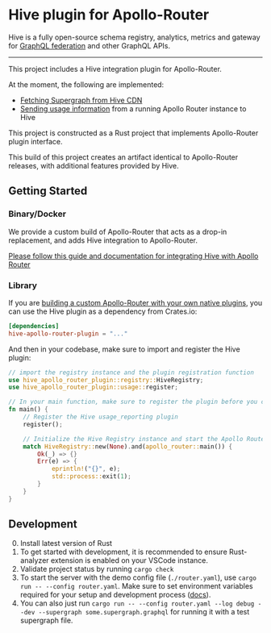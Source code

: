 # Hive plugin for Apollo-Router

Hive is a fully open-source schema registry, analytics, metrics and gateway for
[GraphQL federation](https://the-guild.dev/graphql/hive/federation) and other GraphQL APIs.

---

This project includes a Hive integration plugin for Apollo-Router.

At the moment, the following are implemented:

- [Fetching Supergraph from Hive CDN](https://the-guild.dev/graphql/hive/docs/high-availability-cdn)
- [Sending usage information](https://the-guild.dev/graphql/hive/docs/schema-registry/usage-reporting)
  from a running Apollo Router instance to Hive

This project is constructed as a Rust project that implements Apollo-Router plugin interface.

This build of this project creates an artifact identical to Apollo-Router releases, with additional
features provided by Hive.

## Getting Started

### Binary/Docker

We provide a custom build of Apollo-Router that acts as a drop-in replacement, and adds Hive
integration to Apollo-Router.

[Please follow this guide and documentation for integrating Hive with Apollo Router](https://the-guild.dev/graphql/hive/docs/other-integrations/apollo-router)

### Library

If you are
[building a custom Apollo-Router with your own native plugins](https://www.apollographql.com/docs/graphos/routing/customization/native-plugins),
you can use the Hive plugin as a dependency from Crates.io:

```toml
[dependencies]
hive-apollo-router-plugin = "..."
```

And then in your codebase, make sure to import and register the Hive plugin:

```rs
// import the registry instance and the plugin registration function
use hive_apollo_router_plugin::registry::HiveRegistry;
use hive_apollo_router_plugin::usage::register;

// In your main function, make sure to register the plugin before you create or initialize Apollo-Router
fn main() {
    // Register the Hive usage_reporting plugin
    register();

    // Initialize the Hive Registry instance and start the Apollo Router
    match HiveRegistry::new(None).and(apollo_router::main()) {
        Ok(_) => {}
        Err(e) => {
            eprintln!("{}", e);
            std::process::exit(1);
        }
    }
}
```

## Development

0. Install latest version of Rust
1. To get started with development, it is recommended to ensure Rust-analyzer extension is enabled
   on your VSCode instance.
2. Validate project status by running `cargo check`
3. To start the server with the demo config file (`./router.yaml`), use
   `cargo run -- --config router.yaml`. Make sure to set environment variables required for your
   setup and development process
   ([docs](https://the-guild.dev/graphql/hive/docs/other-integrations/apollo-router#configuration)).
4. You can also just run
   `cargo run -- --config router.yaml --log debug --dev --supergraph some.supergraph.graphql` for
   running it with a test supergraph file.

